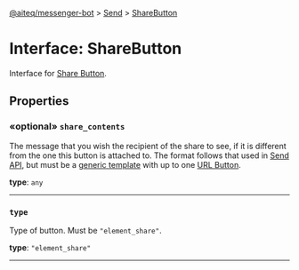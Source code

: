 [@aiteq/messenger-bot](../README.md) > [Send](../modules/send.md) > [ShareButton](../interfaces/send.sharebutton.md)

# Interface: ShareButton

Interface for [Share Button](https://developers.facebook.com/docs/messenger-platform/send-api-reference/share-button).

## Properties

<a id="share_contents"></a>
### «optional» `share_contents`

The message that you wish the recipient of the share to see, if it is different from the one this button is attached to. The format follows that used in [Send API](https://developers.facebook.com/docs/messenger-platform/send-api-reference), but must be a [generic template](https://developers.facebook.com/docs/messenger-platform/send-api-reference/generic-template) with up to one [URL Button](https://developers.facebook.com/docs/messenger-platform/send-api-reference/url-button).

**type**: `any`
___

<a id="type"></a>
###  `type`

Type of button. Must be `"element_share"`.

**type**: `"element_share"`
___


